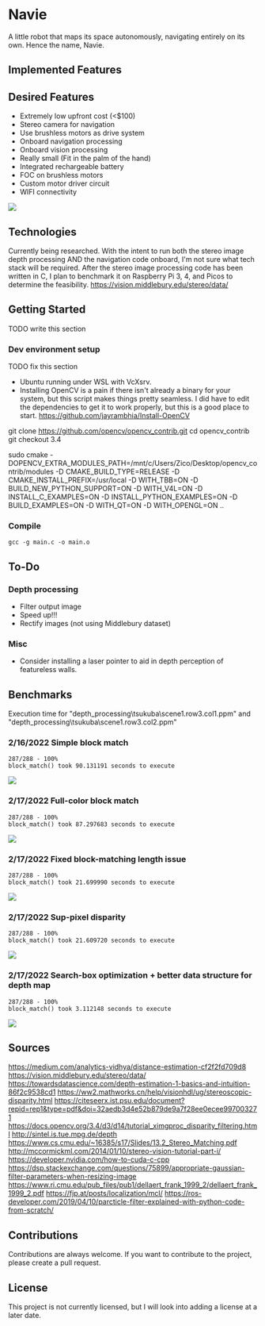 
# Navie

A little robot that maps its space autonomously, navigating entirely on its own. Hence the name, Navie.

## Implemented Features

## Desired Features
* Extremely low upfront cost (<$100)
* Stereo camera for navigation
* Use brushless motors as drive system
* Onboard navigation processing
* Onboard vision processing
* Really small (Fit in the palm of the hand)
* Integrated rechargeable battery
* FOC on brushless motors
* Custom motor driver circuit
* WIFI connectivity

![](ProcessDiagram.svg)

## Technologies
Currently being researched. With the intent to run both the stereo image depth processing AND the navigation code onboard, I'm not sure what tech stack will be required. After the stereo image processing code has been written in C, I plan to benchmark it on Raspberry Pi 3, 4, and Picos to determine the feasibility.
https://vision.middlebury.edu/stereo/data/

## Getting Started
TODO write this section

### Dev environment setup
TODO fix this section
* Ubuntu running under WSL with VcXsrv.
* Installing OpenCV is a pain if there isn't already a binary for your system, but this script makes things pretty seamless. I did have to edit the dependencies to get it to work properly, but this is a good place to start.
https://github.com/jayrambhia/Install-OpenCV

git clone https://github.com/opencv/opencv_contrib.git
cd opencv_contrib
git checkout 3.4

sudo cmake -DOPENCV_EXTRA_MODULES_PATH=/mnt/c/Users/Zico/Desktop/opencv_contrib/modules -D CMAKE_BUILD_TYPE=RELEASE -D CMAKE_INSTALL_PREFIX=/usr/local -D WITH_TBB=ON -D BUILD_NEW_PYTHON_SUPPORT=ON -D WITH_V4L=ON -D INSTALL_C_EXAMPLES=ON -D INSTALL_PYTHON_EXAMPLES=ON -D BUILD_EXAMPLES=ON -D WITH_QT=ON -D WITH_OPENGL=ON ..

### Compile
```
gcc -g main.c -o main.o
```

## To-Do

### Depth processing
* Filter output image
* Speed up!!!
* Rectify images (not using Middlebury dataset)

### Misc
* Consider installing a laser pointer to aid in depth perception of featureless walls.

## Benchmarks

Execution time for "depth_processing\tsukuba\scene1.row3.col1.ppm" and "depth_processing\tsukuba\scene1.row3.col2.ppm"

### 2/16/2022 Simple block match

```
287/288 - 100%
block_match() took 90.131191 seconds to execute
```
![](depth_processing/benchmark_outputs/processed1.png)


### 2/17/2022 Full-color block match

```
287/288 - 100%
block_match() took 87.297683 seconds to execute
```
![](depth_processing/benchmark_outputs/processed2.png)

### 2/17/2022 Fixed block-matching length issue

```
287/288 - 100%
block_match() took 21.699990 seconds to execute
```
![](depth_processing/benchmark_outputs/processed3.png)

### 2/17/2022 Sup-pixel disparity

```
287/288 - 100%
block_match() took 21.609720 seconds to execute
```
![](depth_processing/benchmark_outputs/processed4.png)

### 2/17/2022 Search-box optimization + better data structure for depth map

```
287/288 - 100%
block_match() took 3.112148 seconds to execute
```
![](depth_processing/benchmark_outputs/processed4.png)



## Sources
https://medium.com/analytics-vidhya/distance-estimation-cf2f2fd709d8
https://vision.middlebury.edu/stereo/data/
https://towardsdatascience.com/depth-estimation-1-basics-and-intuition-86f2c9538cd1
https://ww2.mathworks.cn/help/visionhdl/ug/stereoscopic-disparity.html
https://citeseerx.ist.psu.edu/document?repid=rep1&type=pdf&doi=32aedb3d4e52b879de9a7f28ee0ecee997003271
https://docs.opencv.org/3.4/d3/d14/tutorial_ximgproc_disparity_filtering.html
http://sintel.is.tue.mpg.de/depth
https://www.cs.cmu.edu/~16385/s17/Slides/13.2_Stereo_Matching.pdf
http://mccormickml.com/2014/01/10/stereo-vision-tutorial-part-i/
https://developer.nvidia.com/how-to-cuda-c-cpp
https://dsp.stackexchange.com/questions/75899/appropriate-gaussian-filter-parameters-when-resizing-image
https://www.ri.cmu.edu/pub_files/pub1/dellaert_frank_1999_2/dellaert_frank_1999_2.pdf
https://fjp.at/posts/localization/mcl/
https://ros-developer.com/2019/04/10/parcticle-filter-explained-with-python-code-from-scratch/

## Contributions

Contributions are always welcome. If you want to contribute to the project, please create a pull request.

## License

This project is not currently licensed, but I will look into adding a license at a later date.